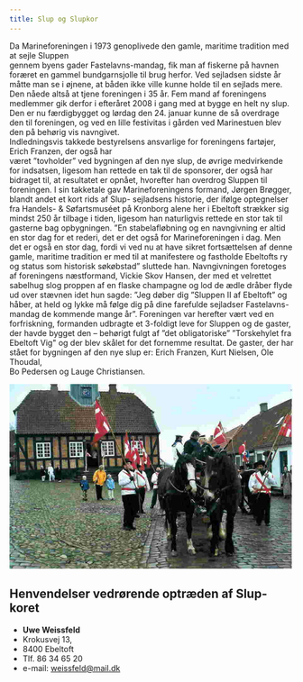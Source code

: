 ```yaml
---
title: Slup og Slupkor
---
```


Da Marineforeningen i 1973 genoplivede den gamle, maritime tradition med at sejle Sluppen         
gennem byens gader Fastelavns-mandag, fik man af fiskerne på havnen foræret en gammel
bundgarnsjolle til brug herfor.
Ved sejladsen sidste år måtte man se i øjnene, at båden ikke ville kunne holde til en sejlads mere.
Den nåede altså at tjene foreningen i 35 år.
Fem mand af foreningens medlemmer gik derfor i efteråret 2008 i gang med at bygge en helt ny slup.
Den er nu færdigbygget og lørdag den 24. januar kunne de så overdrage den til foreningen, og ved
en lille festivitas i gården ved Marinestuen blev den på behørig vis navngivet.                                 
Indledningsvis takkede bestyrelsens ansvarlige for foreningens fartøjer, Erich Franzen, der også har  
været ”tovholder” ved bygningen af den nye slup, de øvrige medvirkende for indsatsen, ligesom han
rettede en tak til de sponsorer, der også har bidraget til, at resultatet er opnået, hvorefter han
overdrog Sluppen til foreningen.
I sin takketale gav Marineforeningens formand, Jørgen Brøgger, blandt andet et kort rids af Slup-
sejladsens historie, der ifølge optegnelser fra Handels- & Søfartsmuséet på Kronborg alene her i
Ebeltoft strækker sig mindst 250 år tilbage i tiden, ligesom han naturligvis rettede en stor tak til
gasterne bag opbygningen. ”En stabelafløbning og en navngivning er altid en stor dag for et rederi,
det er det også for Marineforeningen i dag. Men det er også en stor dag, fordi vi ved nu at have
sikret fortsættelsen af denne gamle, maritime tradition er med til at manifestere og fastholde
Ebeltofts ry og status som historisk søkøbstad” sluttede han.
Navngivningen foretoges af foreningens næstformand, Vickie Skov Hansen, der med et velrettet
sabelhug slog proppen af en flaske champagne og lod de ædle dråber flyde ud over stævnen idet hun
sagde: ”Jeg døber dig ”Sluppen II af Ebeltoft” og håber, at held og lykke må følge dig på dine
farefulde sejladser Fastelavns-mandag de kommende mange år”.
Foreningen var herefter vært ved en forfriskning, formanden udbragte et 3-foldigt leve for Sluppen
og de gaster, der havde bygget den – behørigt fulgt af ”det obligatoriske” ”Torskehylet fra
Ebeltoft Vig" og der blev skålet for det fornemme resultat.
De gaster, der har stået for bygningen af den nye slup er: Erich Franzen, Kurt Nielsen, Ole Thoudal,  
Bo Pedersen og Lauge Christiansen.

![Slupkor](/assets/img/slup-og-slupkor.jpg)

## Henvendelser vedrørende optræden af Slup-koret
* **Uwe Weissfeld**
* Krokusvej 13,
* 8400 Ebeltoft
* Tlf. 86 34 65 20
* e-mail: weissfeld@mail.dk
